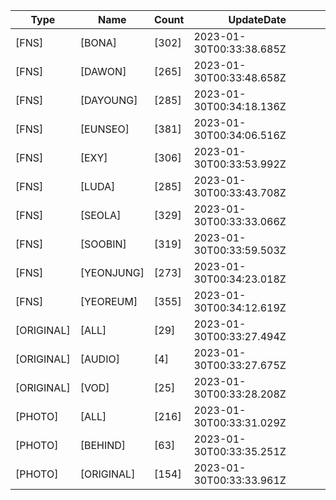 | Type | Name | Count | UpdateDate |
| ---- | ---- | ----- | ---- |
|[FNS]|[BONA]|[302]|2023-01-30T00:33:38.685Z|
|[FNS]|[DAWON]|[265]|2023-01-30T00:33:48.658Z|
|[FNS]|[DAYOUNG]|[285]|2023-01-30T00:34:18.136Z|
|[FNS]|[EUNSEO]|[381]|2023-01-30T00:34:06.516Z|
|[FNS]|[EXY]|[306]|2023-01-30T00:33:53.992Z|
|[FNS]|[LUDA]|[285]|2023-01-30T00:33:43.708Z|
|[FNS]|[SEOLA]|[329]|2023-01-30T00:33:33.066Z|
|[FNS]|[SOOBIN]|[319]|2023-01-30T00:33:59.503Z|
|[FNS]|[YEONJUNG]|[273]|2023-01-30T00:34:23.018Z|
|[FNS]|[YEOREUM]|[355]|2023-01-30T00:34:12.619Z|
|[ORIGINAL]|[ALL]|[29]|2023-01-30T00:33:27.494Z|
|[ORIGINAL]|[AUDIO]|[4]|2023-01-30T00:33:27.675Z|
|[ORIGINAL]|[VOD]|[25]|2023-01-30T00:33:28.208Z|
|[PHOTO]|[ALL]|[216]|2023-01-30T00:33:31.029Z|
|[PHOTO]|[BEHIND]|[63]|2023-01-30T00:33:35.251Z|
|[PHOTO]|[ORIGINAL]|[154]|2023-01-30T00:33:33.961Z|